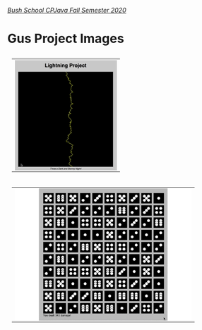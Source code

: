 [_Bush School CPJava Fall Semester 2020_](https://chandrunarayan.github.io/cpjava/)


# Gus Project Images

<table style="padding:10px">
<tr>
    
 
  <td>
    <img src="./giftable/gus.gif" align="left" alt="2" width = 231px height = 250px>
  </td>

<table style="padding:10px">
<tr>


  <td>
    <img src="./giftable/gus2.gif" align="left" alt="2" width = 400px>
  </td>

</tr>
</table>


